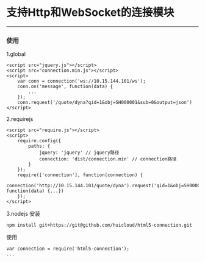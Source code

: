 # 支持Http和WebSocket的连接模块
---

### 使用
1.global

    <script src="jquery.js"></script>
    <script src="connection.min.js"></script>
    <script>
        var conn = connection('ws://10.15.144.101/ws');
        conn.on('message', function(data) {
            ...
        });
        conn.request('/quote/dyna?qid=1&obj=SH000001&sub=0&output=json')
    </script>

2.requirejs

    <script src="require.js"></script>
    <script>
        require.config({
            paths: {
                jquery: 'jquery' // jquery路径
                connection: 'dist/connection.min' // connection路径
            }
        });
        require(['connection'], function(connection) {
            connection('http://10.15.144.101/quote/dyna').request('qid=1&obj=SH000001&sub=0&output=json').on('message', function(data) {...})
        });
    </script>
    
3.nodejs
安装

    npm install git+https://git@github.com/huicloud/html5-connection.git

使用
    
    var connection = require('html5-connection');
    ...
